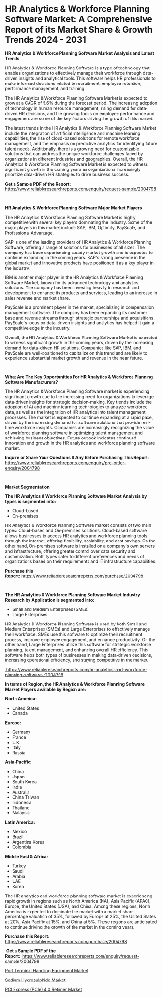 <p><h1>HR Analytics & Workforce Planning Software Market: A Comprehensive Report of its Market Share & Growth Trends 2024 - 2031</h1></p><p><strong>HR Analytics & Workforce Planning Software Market Analysis and Latest Trends</strong></p>
<p><p>HR Analytics & Workforce Planning Software is a type of technology that enables organizations to effectively manage their workforce through data-driven insights and analytical tools. This software helps HR professionals to make informed decisions related to recruitment, employee retention, performance management, and training.</p><p>The HR Analytics & Workforce Planning Software Market is expected to grow at a CAGR of 5.6% during the forecast period. The increasing adoption of technology in human resource management, rising demand for data-driven HR decisions, and the growing focus on employee performance and engagement are some of the key factors driving the growth of this market.</p><p>The latest trends in the HR Analytics & Workforce Planning Software Market include the integration of artificial intelligence and machine learning capabilities, the rise of cloud-based solutions for remote workforce management, and the emphasis on predictive analytics for identifying future talent needs. Additionally, there is a growing need for customizable solutions that can address the unique workforce challenges faced by organizations in different industries and geographies. Overall, the HR Analytics & Workforce Planning Software Market is expected to witness significant growth in the coming years as organizations increasingly prioritize data-driven HR strategies to drive business success.</p></p>
<p><strong>Get a Sample PDF of the Report:&nbsp;</strong> <a href="https://www.reliableresearchreports.com/enquiry/request-sample/2004798">https://www.reliableresearchreports.com/enquiry/request-sample/2004798</a></p>
<p>&nbsp;</p>
<p><strong>HR Analytics & Workforce Planning Software Major Market Players</strong></p>
<p><p>The HR Analytics & Workforce Planning Software Market is highly competitive with several key players dominating the industry. Some of the major players in this market include SAP, IBM, Optimity, PayScale, and Professional Advantage.</p><p>SAP is one of the leading providers of HR Analytics & Workforce Planning Software, offering a range of solutions for businesses of all sizes. The company has been experiencing steady market growth and is expected to continue expanding in the coming years. SAP's strong presence in the global market and innovative products have positioned it as a key player in the industry.</p><p>IBM is another major player in the HR Analytics & Workforce Planning Software Market, known for its advanced technology and analytics solutions. The company has been investing heavily in research and development to enhance its products and services, leading to an increase in sales revenue and market share.</p><p>PayScale is a prominent player in the market, specializing in compensation management software. The company has been expanding its customer base and revenue streams through strategic partnerships and acquisitions. PayScale's focus on data-driven insights and analytics has helped it gain a competitive edge in the industry.</p><p>Overall, the HR Analytics & Workforce Planning Software Market is expected to witness significant growth in the coming years, driven by the increasing demand for data-driven HR solutions. Companies like SAP, IBM, and PayScale are well-positioned to capitalize on this trend and are likely to experience substantial market growth and revenue in the near future.</p></p>
<p>&nbsp;</p>
<p><strong>What Are The Key Opportunities For HR Analytics & Workforce Planning Software Manufacturers?</strong></p>
<p><p>The HR Analytics & Workforce Planning Software market is experiencing significant growth due to the increasing need for organizations to leverage data-driven insights for strategic decision-making. Key trends include the adoption of AI and machine learning technologies to analyze workforce data, as well as the integration of HR analytics into talent management processes. The market is expected to continue expanding at a rapid pace, driven by the increasing demand for software solutions that provide real-time workforce insights. Companies are increasingly recognizing the value of workforce planning software in optimizing talent management and achieving business objectives. Future outlook indicates continued innovation and growth in the HR analytics and workforce planning software market.</p></p>
<p><strong>Inquire or Share Your Questions If Any Before Purchasing This Report:</strong> <a href="https://www.reliableresearchreports.com/enquiry/pre-order-enquiry/2004798">https://www.reliableresearchreports.com/enquiry/pre-order-enquiry/2004798</a></p>
<p>&nbsp;</p>
<p><strong>Market Segmentation</strong></p>
<p><strong>The HR Analytics & Workforce Planning Software Market Analysis by types is segmented into:</strong></p>
<p><ul><li>Cloud-based</li><li>On-premises</li></ul></p>
<p><p>HR Analytics & Workforce Planning Software market consists of two main types: Cloud-based and On-premises solutions. Cloud-based software allows businesses to access HR analytics and workforce planning tools through the internet, offering flexibility, scalability, and cost savings. On the other hand, On-premises software is installed on a company's own servers and infrastructure, offering greater control over data security and customization. Both types cater to different preferences and needs of organizations based on their requirements and IT infrastructure capabilities.</p></p>
<p><strong>Purchase this Report:&nbsp;</strong><a href="https://www.reliableresearchreports.com/purchase/2004798">https://www.reliableresearchreports.com/purchase/2004798</a></p>
<p>&nbsp;</p>
<p><strong>The HR Analytics & Workforce Planning Software Market Industry Research by Application is segmented into:</strong></p>
<p><ul><li>Small and Medium Enterprises (SMEs)</li><li>Large Enterprises</li></ul></p>
<p><p>HR Analytics & Workforce Planning Software is used by both Small and Medium Enterprises (SMEs) and Large Enterprises to effectively manage their workforce. SMEs use this software to optimize their recruitment process, improve employee engagement, and enhance productivity. On the other hand, Large Enterprises utilize this software for strategic workforce planning, talent management, and enhancing overall HR efficiency. This software helps both types of businesses in making data-driven decisions, increasing operational efficiency, and staying competitive in the market.</p></p>
<p><a href="https://www.reliableresearchreports.com/hr-analytics-and-workforce-planning-software-r2004798">&nbsp;https://www.reliableresearchreports.com/hr-analytics-and-workforce-planning-software-r2004798</a></p>
<p><strong>In terms of Region, the HR Analytics & Workforce Planning Software Market Players available by Region are:</strong></p>
<p>
    <p> <strong> North America: </strong>
        <ul>
            <li>United States</li>
            <li>Canada</li>
        </ul>
        </p> 
    <p> <strong> Europe: </strong>
        <ul>
            <li>Germany</li>
            <li>France</li>
            <li>U.K.</li>
            <li>Italy</li>
            <li>Russia</li>
        </ul>
        </p> 
    <p> <strong> Asia-Pacific: </strong>
        <ul>
            <li>China</li>
            <li>Japan</li>
            <li>South Korea</li>
            <li>India</li>
            <li>Australia</li>
            <li>China Taiwan</li>
            <li>Indonesia</li>
            <li>Thailand</li>
            <li>Malaysia</li>
        </ul>
        </p> 
    <p> <strong> Latin America: </strong>
        <ul>
            <li>Mexico</li>
            <li>Brazil</li>
            <li>Argentina Korea</li>
            <li>Colombia</li>
        </ul>
        </p> 
    <p> <strong> Middle East & Africa: </strong>
        <ul>
            <li>Turkey</li>
            <li>Saudi</li>
            <li>Arabia</li>
            <li>UAE</li>
            <li>Korea</li>
        </ul>
    </p>
    </p>
<p><p>The HR analytics and workforce planning software market is experiencing rapid growth in regions such as North America (NA), Asia Pacific (APAC), Europe, the United States (USA), and China. Among these regions, North America is expected to dominate the market with a market share percentage valuation of 35%, followed by Europe at 25%, the United States at 20%, Asia Pacific at 15%, and China at 5%. These regions are anticipated to continue driving the growth of the market in the coming years.</p></p>
<p><strong>Purchase this Report: </strong><a href="https://www.reliableresearchreports.com/purchase/2004798">https://www.reliableresearchreports.com/purchase/2004798</a></p>
<p>&nbsp;<strong>Get a Sample PDF of the Report:&nbsp;&nbsp;</strong><a href="https://www.reliableresearchreports.com/enquiry/request-sample/2004798">https://www.reliableresearchreports.com/enquiry/request-sample/2004798</a></p>
<p><strong></strong></p>
<p><p><a href="https://github.com/evanppinks/Market-Research-Report-List-1/blob/main/port-terminal-handling-equipment-market.md">Port Terminal Handling Equipment Market</a></p><p><a href="https://www.linkedin.com/pulse/global-sodium-hydrosulphide-market-size-expected-experience-yejue?trackingId=tVzAT12jhrw%2F0QwTCYMrzw%3D%3D">Sodium Hydrosulphide Market</a></p><p><a href="https://github.com/dianemacle6776/Market-Research-Report-List-1/blob/main/pci-express-pcie-40-retimer-market.md">PCI Express (PCIe) 4.0 Retimer Market</a></p></p>